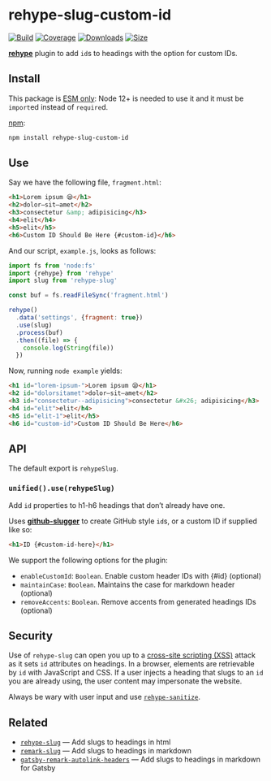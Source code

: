 # rehype-slug-custom-id

[![Build][build-badge]][build]
[![Coverage][coverage-badge]][coverage]
[![Downloads][downloads-badge]][downloads]
[![Size][size-badge]][size]

[**rehype**][rehype] plugin to add `id`s to headings with the option for custom IDs.

## Install

This package is [ESM only](https://gist.github.com/sindresorhus/a39789f98801d908bbc7ff3ecc99d99c):
Node 12+ is needed to use it and it must be `import`ed instead of `require`d.

[npm][]:

```sh
npm install rehype-slug-custom-id
```

## Use

Say we have the following file, `fragment.html`:

```html
<h1>Lorem ipsum 😪</h1>
<h2>dolor—sit—amet</h2>
<h3>consectetur &amp; adipisicing</h3>
<h4>elit</h4>
<h5>elit</h5>
<h6>Custom ID Should Be Here {#custom-id}</h6>
```

And our script, `example.js`, looks as follows:

```js
import fs from 'node:fs'
import {rehype} from 'rehype'
import slug from 'rehype-slug'

const buf = fs.readFileSync('fragment.html')

rehype()
  .data('settings', {fragment: true})
  .use(slug)
  .process(buf)
  .then((file) => {
    console.log(String(file))
  })
```

Now, running `node example` yields:

```html
<h1 id="lorem-ipsum-">Lorem ipsum 😪</h1>
<h2 id="dolorsitamet">dolor—sit—amet</h2>
<h3 id="consectetur--adipisicing">consectetur &#x26; adipisicing</h3>
<h4 id="elit">elit</h4>
<h5 id="elit-1">elit</h5>
<h6 id="custom-id">Custom ID Should Be Here</h6>
```

## API

The default export is `rehypeSlug`.

### `unified().use(rehypeSlug)`

Add `id` properties to h1-h6 headings that don’t already have one.

Uses [**github-slugger**][ghslug] to create GitHub style `id`s, or a custom ID if supplied like so:

```html
<h1>ID {#custom-id-here}</h1>
```

We support the following options for the plugin:

- `enableCustomId`: `Boolean`. Enable custom header IDs with {#id} (optional)
- `maintainCase`: `Boolean`. Maintains the case for markdown header (optional)
- `removeAccents`: `Boolean`. Remove accents from generated headings IDs (optional)

## Security

Use of `rehype-slug` can open you up to a [cross-site scripting (XSS)][xss]
attack as it sets `id` attributes on headings.
In a browser, elements are retrievable by `id` with JavaScript and CSS.
If a user injects a heading that slugs to an `id` you are already using,
the user content may impersonate the website.

Always be wary with user input and use [`rehype-sanitize`][sanitize].

## Related

* [`rehype-slug`](https://github.com/rehypejs/rehype-slug)
  — Add slugs to headings in html
* [`remark-slug`](https://github.com/wooorm/remark-slug)
    — Add slugs to headings in markdown
* [`gatsby-remark-autolink-headers`](https://github.com/gatsbyjs/gatsby/tree/master/packages/gatsby-remark-autolink-headers)
    — Add slugs to headings in markdown for Gatsby

<!-- Definitions -->

[build-badge]: https://github.com/unicorn-utterances/rehype-slug-custom-id/workflows/main/badge.svg

[build]: https://github.com/unicorn-utterances/rehype-slug-custom-id/actions

[coverage-badge]: https://img.shields.io/codecov/c/github/unicorn-utterances/rehype-slug-custom-id.svg

[coverage]: https://codecov.io/github/unicorn-utterances/rehype-slug-custom-id

[downloads-badge]: https://img.shields.io/npm/dm/rehype-slug.svg

[downloads]: https://www.npmjs.com/package/rehype-slug-custom-id

[size-badge]: https://img.shields.io/bundlephobia/minzip/rehype-slug-custom-id.svg

[size]: https://bundlephobia.com/result?p=rehype-slug

[npm]: https://docs.npmjs.com/cli/install

[license]: license

[rehype]: https://github.com/rehypejs/rehype

[ghslug]: https://github.com/Flet/github-slugger

[xss]: https://en.wikipedia.org/wiki/Cross-site_scripting

[sanitize]: https://github.com/rehypejs/rehype-sanitize
